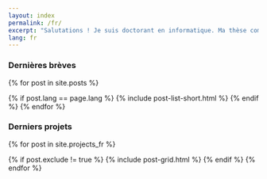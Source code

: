 ```yaml
---
layout: index
permalink: /fr/
excerpt: "Salutations ! Je suis doctorant en informatique. Ma thèse combine évaluation des interactions homme-machine et enregistrements électro-encéphalographiques. Plus souvent que ne le souhaiteraient mes directeurs, j'aime aussi jouer avec les capteurs physiologiques et avec le machine learning."
lang: fr
---
```


### Dernières brèves

<div class="tiles">

{% for post in site.posts %}
  <!-- only show posts of current language, only brief versions -->
  {% if post.lang == page.lang %}
    {% include post-list-short.html %}
  {% endif %}
{% endfor %}
</div><!-- /.tiles -->

<!-- get to next line no matter what -->
<!--  <br style="clear: both" /> -->

### Derniers projets

<div class="tiles">

<!-- not really a "post", but it's the variable name used in the html, and it works the same for this kind of page -->
{% for post in site.projects_fr %}
  <!-- avoid to show an index page -->
  {% if post.exclude != true %}
    {% include post-grid.html %}
  {% endif %}
{% endfor %}
</div><!-- /.tiles -->

